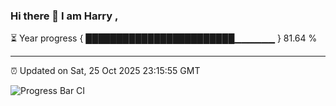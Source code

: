 ### Hi there 👋 I am Harry , 

⏳ Year progress { ████████████████████████▁▁▁▁▁▁ } 81.64 %

---

⏰ Updated on Sat, 25 Oct 2025 23:15:55 GMT

![Progress Bar CI](https://github.com/duykhang68/duykhang68/workflows/Progress%20Bar%20CI/badge.svg)
